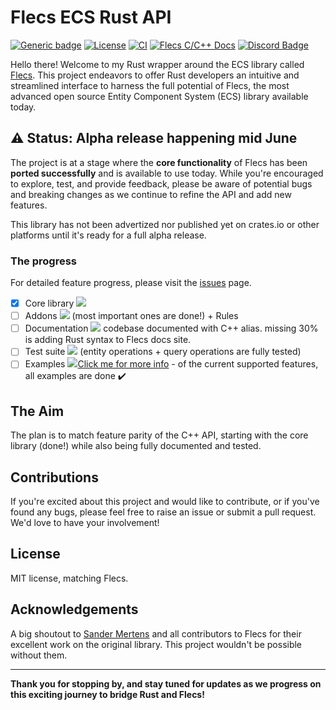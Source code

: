 # Flecs ECS Rust API

[![Generic badge](https://img.shields.io/badge/Flecs_Version-4.0.0-E56717.svg)](https://github.com/SanderMertens/flecs/releases)
[![License](https://badgen.net/pypi/license/pip/)](https://github.com/Indra-db/flecs-ecs-rs/blob/master/LICENSE)
[![CI](https://github.com/indra-db/flecs_ecs_rs/actions/workflows/ci.yml/badge.svg)](https://github.com/indra-db/flecs_ecs_rs/actions/workflows/ci.yml)
[![Flecs C/C++ Docs](https://img.shields.io/badge/Flecs%20C%2FC%2B%2B%20Docs-View-161b22)](https://www.flecs.dev/flecs/md_docs_2Docs.html)
[![Discord Badge](https://img.shields.io/badge/Join%20Flecs%20Discord-5865F2?logo=discord&logoColor=fff&style=flat)](https://discord.gg/jkEZ2jQD6F)



Hello there! Welcome to my Rust wrapper around the ECS library called [Flecs](https://github.com/SanderMertens/flecs). This project endeavors to offer Rust developers an intuitive and streamlined interface to harness the full potential of Flecs, the most advanced open source Entity Component System (ECS) library available today.

## ⚠️ Status: Alpha release happening mid June

The project is at a stage where the **core functionality** of Flecs has been **ported successfully** and is available to use today. While you're encouraged to explore, test, and provide feedback, please be aware of potential bugs and breaking changes as we continue to refine the API and add new features.

This library has not been advertized nor published yet on crates.io or other platforms until it's ready for a full alpha release.

### The progress

For detailed feature progress, please visit the [issues](https://github.com/Indra-db/flecs-ecs-rs/issues) page.


- [x] Core library ![](https://geps.dev/progress/100?dangerColor=800000&warningColor=ff9900&successColor=006600)
- [ ] Addons ![](https://geps.dev/progress/45?dangerColor=800000&warningColor=ff9900&successColor=006600) (most important ones are done!) + Rules
- [ ] Documentation ![](https://geps.dev/progress/70?dangerColor=800000&warningColor=ff9900&successColor=006600) codebase documented with C++ alias. missing 30% is adding Rust syntax to Flecs docs site.
- [ ] Test suite ![](https://geps.dev/progress/30?dangerColor=800000&warningColor=ff9900&successColor=006600) (entity operations + query operations are fully tested)
- [ ] Examples ![](https://geps.dev/progress/70?dangerColor=800000&warningColor=ff9900&successColor=006600)[Click me for more info](https://github.com/Indra-db/flecs-ecs-rs/issues/12) - of the current supported features, all examples are done ✔️

## The Aim

The plan is to match feature parity of the C++ API, starting with the core library (done!) while also being fully documented and tested.

## Contributions

If you're excited about this project and would like to contribute, or if you've found any bugs, please feel free to raise an issue or submit a pull request. We'd love to have your involvement!

## License

MIT license, matching Flecs.

## Acknowledgements

A big shoutout to [Sander Mertens](https://github.com/SanderMertens) and all contributors to Flecs for their excellent work on the original library. This project wouldn't be possible without them.


---

**Thank you for stopping by, and stay tuned for updates as we progress on this exciting journey to bridge Rust and Flecs!**
